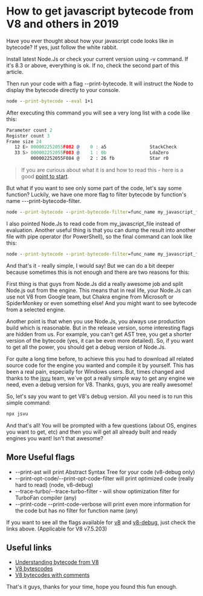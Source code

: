 # How to get javascript bytecode from V8 and others in 2019

Have you ever thought about how your javascript code looks like in bytecode? If yes, just follow the white rabbit.

Install latest Node.Js or check your current version using -v command. If it's 8.3 or above, everything is ok. If no, check the second part of this article.

Then run your code with a flag --print-bytecode. It will instruct the Node to display the bytecode directly to your console.

```cmd
node --print-bytecode --eval 1+1
```

After executing this command you will see a very long list with a code like this:

```asm
Parameter count 2
Register count 3
Frame size 24
   12 E> 000002252055F082 @    0 : a5                StackCheck
   33 S> 000002252055F083 @    1 : 0b                LdaZero
         000002252055F084 @    2 : 26 fb             Star r0
```

> If you are curious about what it is and how to read this - here is a good [point to start](https://medium.com/dailyjs/understanding-v8s-bytecode-317d46c94775).

But what if you want to see only some part of the code, let's say some function? Luckily, we have one more flag to filter bytecode by function's name ---print-bytecode-filter.

```cmd
node --print-bytecode --print-bytecode-filter=func_name my_javascript_file
```

I also pointed Node.Js to read code from my_javascript_file instead of evaluation. Another useful thing is that you can dump the result into another file with pipe operator (for PowerShell), so the final command can look like this:

```cmd
node --print-bytecode --print-bytecode-filter=func_name my_javascript_file > result.txt
```

And that's it - really simple, I would say! But we can do a bit deeper because sometimes this is not enough and there are two reasons for this:

First thing is that guys from Node.Js did a really awesome job and split Node.js out from the engine. This means that in real life, your Node.Js can use not V8 from Google team, but Chakra engine from Microsoft or SpiderMonkey or even something else! And you might want to see bytecode from a selected engine.

Another point is that when you use Node.Js, you always use production build which is reasonable. But in the release version, some interesting flags are hidden from us. For example, you can't get AST tree, you get a shorter version of the bytecode (yes, it can be even more detailed). So, if you want to get all the power, you should get a debug version of Node.Js.

For quite a long time before, to achieve this you had to download all related source code for the engine you wanted and compile it by yourself. This has been a real pain, especially for Windows users. But, times changed and thanks to the [jsvu](https://github.com/GoogleChromeLabs/jsvu) team, we`ve got a really simple way to get any engine we need, even a debug version for V8. Thanks, guys, you are really awesome!

So, let's say you want to get V8's debug version. All you need is to run this simple command:

```cmd
npx jsvu
```

And that's all! You will be prompted with a few questions (about OS, engines you want to get, etc) and then you will get all already built and ready engines you want! Isn't that awesome?

## More Useful flags

* --print-ast will print Abstract Syntax Tree for your code (v8-debug only)
* --print-opt-code/--print-opt-code-filter will print optimized code (really hard to read)  (node, v8-debug)
* --trace-turbo/--trace-turbo-filter - will show optimization filter for TurboFan compiler (any)
* --print-code --print-code-verbose will print even more information for the code  but has no filter for function name (any)

If you want to see all the flags available for [v8](https://gist.github.com/Drag13/345136498ee2f2605f188f22d2258af0) and [v8-debug](https://gist.github.com/Drag13/92089a081a0056dd6872b77c2af88d94), just check the links above. (Applicable for  V8 v7.5.203)

## Useful links

* [Understanding bytecode from V8](https://medium.com/dailyjs/understanding-v8s-bytecode-317d46c94775)
* [V8 bytescodes](https://github.com/v8/v8/blob/master/src/interpreter/bytecodes.h)
* [V8 bytecodes with comments](https://github.com/v8/v8/blob/master/src/interpreter/interpreter-generator.cc)

That's it guys, thanks for your time, hope you found this fun enough.
